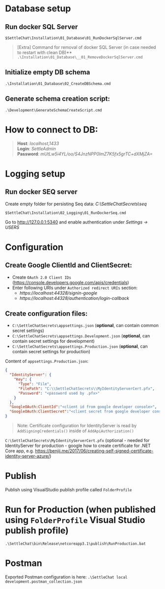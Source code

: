 # Database setup

## Run docker SQL Server
`$SettleChat\Installation\01_Database\01_RunDockerSqlServer.cmd`

>[Extra] Command for removal of docker SQL Server (in case needed to restart with clean DB)**
`.\Installation\01_Database\__01_RemoveDockerSqlServer.cmd`

## Initialize empty DB schema
`.\Installation\01_Database\02_CreateDBSchema.cmd`

## Generate schema creation script:
`.\Development\GenerateSchemaCreateScript.cmd`


# How to connect to DB:
>**Host**: *localhost,1433*\
**Login**: *SettleAdmin*\
**Password**: *mUtLw5i4YL/oo/S4JnzNPP0ImZ7K5fx5grTC+dXMjZA=*

# Logging setup
## Run docker SEQ server
Create empty folder for persisting Seq data: *C:\SettleChatSecrets\seq*

`$SettleChat\Installation\02_Logging\01_RunDockerSeq.cmd`

Go to http://127.0.0.1:5340 and enable authentication under *Settings -> USERS*

# Configuration

## Create Google ClientId and ClientSecret:
- Create `OAuth 2.0 Client IDs` (https://console.developers.google.com/apis/credentials)
- Enter following URIs under `Authorized redirect URIs` section:
  - *https​://localhost:44328/signin-google*
  - *https​://localhost:44328/authentication/login-callback*
  
## Create configuration files:
- `C:\SettleChatSecrets\appsettings.json` (**optional**, can contain common secret settings)
- `C:\SettleChatSecrets\appsettings.Development.json` (**optional**, can contain secret settings for development)
- `C:\SettleChatSecrets\appsettings.Production.json` (**optional**, can contain secret settings for production)

Content of `appsettings.Production.json`:
```json
{
  "IdentityServer": {    
    "Key": {
      "Type": "File",
      "FilePath": "C:\\SettleChatSecrets\\MyIdentityServerCert.pfx",
      "Password": "<password used by .pfx>"
    }
  },
  "GoogleOAuth:ClientId":"<client id from google developer console>",
  "GoogleOAuth:ClientSecret":"<client secret from google developer console>"
}
```
>Note: Certificate configuration for IdentityServer is read by `AddSigningCredentials()` inside of `AddApiAuthorization()`

`C:\SettleChatSecrets\MyIdentityServerCert.pfx` (optional - needed for IdentityServer for production - google how to create certificate for .NET Core app, e.g. https://benjii.me/2017/06/creating-self-signed-certificate-identity-server-azure/)

# Publish
Publish using VisualStudio publish profile called `FolderProfile`

# Run for Production (when published using `FolderProfile` Visual Studio publish profile)
`.\SettleChat\bin\Release\netcoreapp3.1\publish\RunProduction.bat`


# Postman
Exported Postman configuration is here: `.\SettleChat local development.postman_collection.json`